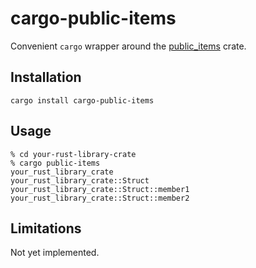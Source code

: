 # cargo-public-items

Convenient `cargo` wrapper around the [public_items](https://crates.io/crates/public_items) crate.

## Installation

```
cargo install cargo-public-items
```

## Usage

```
% cd your-rust-library-crate
% cargo public-items
your_rust_library_crate
your_rust_library_crate::Struct
your_rust_library_crate::Struct::member1
your_rust_library_crate::Struct::member2
```

## Limitations

Not yet implemented.
